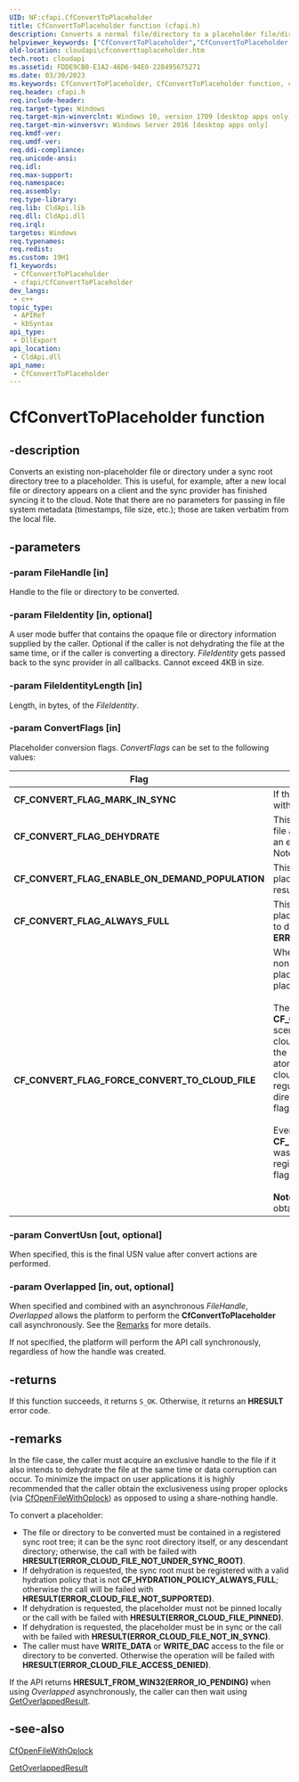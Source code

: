 ```yaml
---
UID: NF:cfapi.CfConvertToPlaceholder
title: CfConvertToPlaceholder function (cfapi.h)
description: Converts a normal file/directory to a placeholder file/directory.
helpviewer_keywords: ["CfConvertToPlaceholder","CfConvertToPlaceholder function","cfapi/CfConvertToPlaceholder","cloudApi.cfconverttoplaceholder"]
old-location: cloudapi\cfconverttoplaceholder.htm
tech.root: cloudapi
ms.assetid: FDDE9CB0-E1A2-46D6-94E0-228495675271
ms.date: 03/30/2023
ms.keywords: CfConvertToPlaceholder, CfConvertToPlaceholder function, cfapi/CfConvertToPlaceholder, cloudApi.cfconverttoplaceholder
req.header: cfapi.h
req.include-header: 
req.target-type: Windows
req.target-min-winverclnt: Windows 10, version 1709 [desktop apps only]
req.target-min-winversvr: Windows Server 2016 [desktop apps only]
req.kmdf-ver: 
req.umdf-ver: 
req.ddi-compliance: 
req.unicode-ansi: 
req.idl: 
req.max-support: 
req.namespace: 
req.assembly: 
req.type-library: 
req.lib: CldApi.lib
req.dll: CldApi.dll
req.irql: 
targetos: Windows
req.typenames: 
req.redist: 
ms.custom: 19H1
f1_keywords:
 - CfConvertToPlaceholder
 - cfapi/CfConvertToPlaceholder
dev_langs:
 - c++
topic_type:
 - APIRef
 - kbSyntax
api_type:
 - DllExport
api_location:
 - CldApi.dll
api_name:
 - CfConvertToPlaceholder
---
```


# CfConvertToPlaceholder function

## -description

Converts an existing non-placeholder file or directory under a sync root directory tree to a placeholder. This is useful, for example, after a new local file or directory appears on a client and the sync provider has finished syncing it to the cloud. Note that there are no parameters for passing in file system metadata (timestamps, file size, etc.); those are taken verbatim from the local file.

## -parameters

### -param FileHandle [in]

Handle to the file or directory to be converted.

### -param FileIdentity [in, optional]

A user mode buffer that contains the opaque file or directory information supplied by the caller. Optional if the caller is not dehydrating the file at the same time, or if the caller is converting a directory. *FileIdentity* gets passed back to the sync provider in all callbacks. Cannot exceed 4KB in size.

### -param FileIdentityLength [in]

Length, in bytes, of the *FileIdentity*.

### -param ConvertFlags [in]

Placeholder conversion flags. *ConvertFlags* can be set to the following values:

| Flag | Description |
|--------|--------|
| **CF_CONVERT_FLAG_MARK_IN_SYNC** | If this is specified, the platform marks the converted placeholder as in sync with cloud upon a successful conversion of the file. |
| **CF_CONVERT_FLAG_DEHYDRATE** | This is applicable for files only. When specified, the platform dehydrates the file after converting it to a placeholder successfully. The caller must acquire an exclusive handle when specifying this flag or data corruptions can occur. Note that the platform does not validate the exclusiveness of the handle. |
| **CF_CONVERT_FLAG_ENABLE_ON_DEMAND_POPULATION** | This is applicable for directories only. When specified, it marks the converted placeholder directory partially populated such that any future access to it will result in a **FETCH_PLACEHOLDERS** callback sent to the sync provider. |
| **CF_CONVERT_FLAG_ALWAYS_FULL** | This is effective on placeholder files only. Once a file is converted to a placeholder with this flag, the placeholder is marked always full. Any attempt to dehydrate such a placeholder will fail with error code **ERROR_CLOUD_FILE_DEHYDRATION_DISALLOWED**. |
| **CF_CONVERT_FLAG_FORCE_CONVERT_TO_CLOUD_FILE** | When specified, the platform allows a sync engine to atomically convert a non-cloud files placeholder (having another reparse tag/data) to a cloud files placeholder. Note that the API normally fails conversion of any non-placeholder file to a placeholder.<br/><br/>The combination **(CF\_CONVERT\_FLAG\_FORCE\_CONVERT\_TO\_CLOUD\_FILE \| CF\_CONVERT\_FLAG\_DEHYDRATE)** is especially useful in migration scenarios when certain providers are migrating from another platform to cloud files platform and they intend to convert dehydrated placeholders on the older platform to dehydrated placeholders on the cloud files platform atomically. Just this flag should be passed for converting full placeholders to cloud files placeholders. If the older platform implements full files as a regular, non-placeholder files, this flag is not needed. Passing this flag on a directory converts directories to cloud files as well, though the **DEHYDRATE** flag doesn’t apply to directories.<br/><br/>Even when the policy **CF\_PLACEHOLDER\_MANAGEMENT\_POLICY\_CONVERT\_TO\_UNRESTRICTED** was specified with [CfRegisterSyncRoot](nf-cfapi-cfregistersyncroot.md), only processes that have registered/connected to the cloud files sync root are allowed to specify this flag.<br/><br/>**Note:** The flag is supported only if the `PlatformVersion.IntegrationNumber` obtained from [CfGetPlatformInfo](nf-cfapi-cfgetplatforminfo.md) is `0x500` or higher. |

### -param ConvertUsn [out, optional]

When specified, this is the final USN value after convert actions are performed.

### -param Overlapped [in, out, optional]

When specified and combined with an asynchronous *FileHandle*, *Overlapped* allows the platform to perform the **CfConvertToPlaceholder** call asynchronously. See the [Remarks](#-remarks) for more details.

If not specified, the platform will perform the API call synchronously, regardless of how the handle was created.

## -returns

If this function succeeds, it returns `S_OK`. Otherwise, it returns an **HRESULT** error code.

## -remarks

In the file case, the caller must acquire an exclusive handle to the file if it also intends to dehydrate the file at the same time or data corruption can occur. To minimize the impact on user applications it is highly recommended that the caller obtain the exclusiveness using proper oplocks (via [CfOpenFileWithOplock](nf-cfapi-cfopenfilewithoplock.md)) as opposed to using a share-nothing handle.

To convert a placeholder:

- The file or directory to be converted must be contained in a registered sync root tree; it can be the sync root directory itself, or any descendant directory; otherwise, the call with be failed with **HRESULT(ERROR_CLOUD_FILE_NOT_UNDER_SYNC_ROOT)**.
- If dehydration is requested, the sync root must be registered with a valid hydration policy that is not **CF_HYDRATION_POLICY_ALWAYS_FULL**; otherwise the call will be failed with **HRESULT(ERROR_CLOUD_FILE_NOT_SUPPORTED)**.
- If dehydration is requested, the placeholder must not be pinned locally or the call with be failed with **HRESULT(ERROR_CLOUD_FILE_PINNED)**.
- If dehydration is requested, the placeholder must be in sync or the call with be failed with **HRESULT(ERROR_CLOUD_FILE_NOT_IN_SYNC)**.
- The caller must have **WRITE_DATA** or **WRITE_DAC** access to the file or directory to be converted. Otherwise the operation will be failed with **HRESULT(ERROR_CLOUD_FILE_ACCESS_DENIED)**.

If the API returns **HRESULT_FROM_WIN32(ERROR_IO_PENDING)** when using *Overlapped* asynchronously, the caller can then wait using [GetOverlappedResult](/windows/win32/api/ioapiset/nf-ioapiset-getoverlappedresult).

## -see-also

[CfOpenFileWithOplock](nf-cfapi-cfopenfilewithoplock.md)

[GetOverlappedResult](/windows/win32/api/ioapiset/nf-ioapiset-getoverlappedresult)
